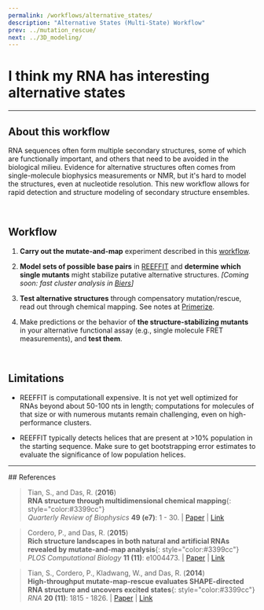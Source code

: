 ```yaml
---
permalink: /workflows/alternative_states/
description: "Alternative States (Multi-State) Workflow"
prev: ../mutation_rescue/
next: ../3D_modeling/
---
```


# I think my RNA has interesting alternative states

<hr/>

## About this workflow

RNA sequences often form multiple secondary structures, some of which are functionally important, and others that need to be avoided in the biological milieu. Evidence for alternative structures often comes from single-molecule biophysics measurements or NMR, but it's hard to model the structures, even at nucleotide resolution. This new workflow allows for rapid detection and structure modeling of secondary structure ensembles.

<br/>

## Workflow

1. **Carry out the mutate-and-map** experiment described in this [workflow](/workflows/2D_modeling/). 

2. **Model sets of possible base pairs** in [REEFFIT](/REEFFIT/) and <b>determine which single mutants</b> might stabilize putative alternative structures. *[Coming soon: fast cluster analysis in [Biers](/Biers/)]*

3. **Test alternative structures** through compensatory mutation/rescue, read out through chemical mapping. See notes at [Primerize](/Primerize/).

4. Make predictions or the behavior of **the structure-stabilizing mutants** in your alternative functional assay (e.g., single molecule FRET measurements), and **test them**.

<br/>

## Limitations

+ REEFFIT is computationall expensive. It is not yet well optimized for RNAs beyond about 50-100 nts in length; computations for molecules of that size or with numerous mutants remain challenging, even on high-performance clusters.

+ REEFFIT typically detects helices that are present at >10% population in the starting sequence. Make sure to get bootstrapping error estimates to evaluate the significance of low population helices. 

<hr/>
## References

>Tian, S., and Das, R. (**2016**)<br/>
>**RNA structure through multidimensional chemical mapping**{: style="color:#3399cc"}<br/>
>*Quarterly Review of Biophysics* **49 (e7)**: 1 - 30. | [Paper](https://daslab.stanford.edu/site_data/pub_pdf/2016_Tian_QRB.pdf) | [Link](http://journals.cambridge.org/action/displayAbstract?fromPage=online&aid=10242118&fulltextType=RV&fileId=S0033583516000020)

>Cordero, P., and Das, R. (**2015**)<br/>
>**Rich structure landscapes in both natural and artificial RNAs revealed by mutate-and-map analysis**{: style="color:#3399cc"}<br/>
>*PLOS Computational Biology* **11 (11)**: e1004473. | [Paper](https://daslab.stanford.edu/site_data/pub_pdf/2015_Cordero_PLOSComptBiol.pdf) | [Link](http://journals.plos.org/ploscompbiol/article?id=10.1371/journal.pcbi.1004473)

>Tian, S., Cordero, P., Kladwang, W., and Das, R. (**2014**)<br/> 
>**High-throughput mutate-map-rescue evaluates SHAPE-directed RNA structure and uncovers excited states**{: style="color:#3399cc"}<br/>
>*RNA* **20 (11)**: 1815 - 1826. | [Paper](https://daslab.stanford.edu/site_data/pub_pdf/2014_Tian_RNA.pdf) | [Link](http://rnajournal.cshlp.org/content/20/11/1815)
